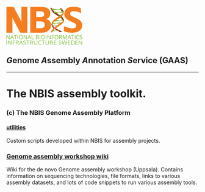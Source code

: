 
[<img align="center" src="../NBIS.png" width="200" height="100" />](https://nbis.se) 
<h2 ><em>G</em>enome <em>A</em>ssembly <em>A</em>nnotation <i>S</i>ervice (GAAS)</h2>

---------------------------

# The NBIS assembly toolkit.

### (c) The NBIS Genome Assembly Platform

#### [utilities](utilities)
Custom scripts developed within NBIS for assembly projects.

### [Genome assembly workshop wiki](https://github.com/NBISweden/workshop-genome_assembly/wiki)
Wiki for the de novo Genome assembly workshop (Uppsala). Contains information on sequencing technologies,
file formats, links to various assembly datasets, and lots of code snippets to run various assembly tools.
